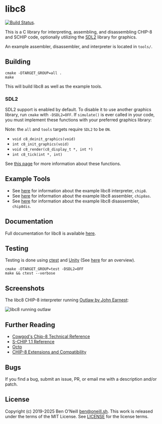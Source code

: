 # libc8

[![Build Status](https://github.com/boneill02/libc8/actions/workflows/cmake-single-platform.yml/badge.svg?branch=master)](https://github.com/boneill02/libc8/actions/workflows/cmake-single-platform.yml).

This is a C library for interpreting, assembling, and disassembling CHIP-8 and
SCHIP code, optionally utilizing the [SDL2](https://www.libsdl.org/) library
for graphics.

An example assembler, disassembler, and interpreter is located in `tools/`.

## Building

```
cmake -DTARGET_GROUP=all .
make
```

This will build libc8 as well as the example tools.

### SDL2

SDL2 support is enabled by default. To disable it to use another graphics
library, run `cmake` with `-DSDL2=OFF`. If `simulate()` is ever called in your
code, you must implement these functions with your preferred graphics library:

Note: the `all` and `tools` targets require `SDL2` to be `ON`.

* `void c8_deinit_graphics(void)`
* `int c8_init_graphics(void)`
* `void c8_render(c8_display_t *, int *)`
* `int c8_tick(int *, int)`

See [this page](https://oneill.sh/doc/libc8/graphics__sdl2_8c.html#a04f712dc6e338364ae5e43e0b6ae9762)
for more information about these functions.

## Example Tools

* See [here](doc/chip8.md) for information about the example libc8 interpreter,
  `chip8`.
* See [here](doc/chip8as.md) for information about the example libc8 assembler,
  `chip8as`.
* See [here](doc/chip8dis.md) for information about the example libc8 disassembler,
  `chip8dis`.

## Documentation

Full documentation for libc8 is available [here](https://oneill.sh/docs/libc8).

## Testing

Testing is done using
[ctest](https://cmake.org/cmake/help/latest/manual/ctest.1.html) and
[Unity](https://github.com/ThrowTheSwitch/Unity) (See
[here](https://honeytreelabs.com/posts/cmake-unity-integration) for an
overview).

```
cmake -DTARGET_GROUP=test -DSDL2=OFF
make && ctest --verbose
```

## Screenshots

The libc8 CHIP-8 interpreter running [Outlaw by John Earnest](https://johnearnest.github.io/chip8Archive/play.html?p=outlaw):

![libc8 running outlaw](https://oneill.sh/img/libc8-outlaw.gif)

## Further Reading

* [Cowgod's Chip-8 Technical Reference](http://devernay.free.fr/hacks/chip8/C8TECH10.HTM)
* [S-CHIP 1.1 Reference](http://devernay.free.fr/hacks/chip8/schip.txt)
* [Octo](https://github.com/JohnEarnest/Octo)
* [CHIP-8 Extensions and Compatibility](https://chip-8.github.io/extensions/)

## Bugs

If you find a bug, submit an issue, PR, or email me with a description and/or patch.

## License

Copyright (c) 2019-2025 Ben O'Neill <ben@oneill.sh>. This work is released under the
terms of the MIT License. See [LICENSE](LICENSE) for the license terms.
